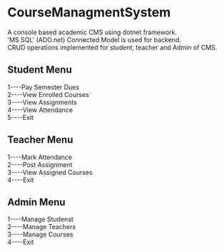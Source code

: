 # CourseManagmentSystem
A console based academic CMS using dotnet framework. </br>
'MS SQL' (ADO.net) Connected Model is used for backend. </br>
CRUD operations implemented for student, teacher and Admin of CMS.

## Student Menu
1----Pay Semester Dues </br>
2----View Enrolled Courses </br>
3----View Assignments </br>
4----View Attendance </br>
5----Exit

## Teacher Menu
1----Mark Attendance </br>
2----Post Assignment </br>
3----View Assigned Courses </br>
4----Exit

## Admin Menu
1----Manage Studenst </br>
2----Manage Teachers </br>
3----Manage Courses </br>
4----Exit


